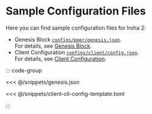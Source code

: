 # Sample Configuration Files

Here you can find sample configuration files for Iroha 2:

- Genesis Block [`configs/peer/genesis.json`](https://github.com/hyperledger/iroha/blob/main/defaults/genesis.json).\
  For details, see [Genesis Block](genesis.md).
- Client Configuration [`configs/client/config.json`](https://github.com/hyperledger/iroha/blob/main/defaults/client.toml).\
  For details, see [Client Configuration](client-configuration.md).

::: code-group

<<< @/snippets/genesis.json

<<< @/snippets/client-cli-config-template.toml

:::
